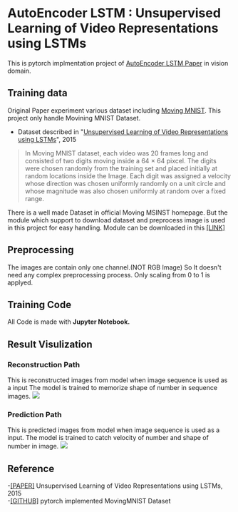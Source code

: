 # AutoEncoder LSTM : Unsupervised Learning of Video Representations using LSTMs
This is pytorch implmentation project of [AutoEncoder LSTM Paper](https://arxiv.org/abs/1502.04681) in vision domain.

## Training data
Original Paper experiment various dataset including [Moving MNIST](http://www.cs.toronto.edu/~nitish/unsupervised_video/).
This project only handle Movining MNIST Dataset.

- Dataset described in "[Unsupervised Learning of Video Representations using LSTMs](https://arxiv.org/abs/1502.04681)", 2015
>In Moving MNIST dataset, each video was 20 frames long and consisted of two digits moving inside a 64 × 64 pixcel.
>The digits were chosen randomly from the training set and placed initially at random locations inside the Image.
>Each digit was assigned a velocity whose direction was chosen uniformly randomly on a unit circle and whose magnitude was also chosen uniformly at random over a fixed range.

There is a well made Dataset in official Moving MSINST homepage. 
But the module which support to download dataset and preprocess image is used in this project for easy handling.
Module can be downloaded in this [[LINK]](https://github.com/tychovdo/MovingMNIST)

## Preprocessing
The images are contain only one channel.(NOT RGB Image)
So It doesn't need any complex preprocessing process.
Only scaling from 0 to 1 is applyed.

## Training Code
All Code is made with **Jupyter Notebook.**

## Result Visulization
### Reconstruction Path
This is reconstructed images from model when image sequence is used as a input
The model is trained to memorize shape of number in sequence images.
![](reconstruction6.gif)

### Prediction Path
This is predicted images from model when image sequence is used as a input.
The model is trained to catch velocity of number and shape of number in image.
![](prediction6.gif)

## Reference
-[[PAPER]](https://arxiv.org/abs/1502.04681) Unsupervised Learning of Video Representations using LSTMs, 2015  
-[[GITHUB]](https://github.com/tychovdo/MovingMNIST) pytorch implemented MovingMNIST Dataset

